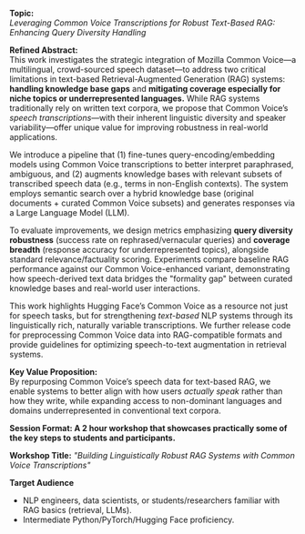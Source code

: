 **Topic:**  
_Leveraging Common Voice Transcriptions for Robust Text-Based RAG: Enhancing Query Diversity Handling_

**Refined Abstract:**  
This work investigates the strategic integration of Mozilla Common Voice—a multilingual, crowd-sourced speech dataset—to address two critical limitations in text-based Retrieval-Augmented Generation (RAG) systems: **handling knowledge base gaps** and **mitigating coverage especially for niche topics or underrepresented languages.** While RAG systems traditionally rely on written text corpora, we propose that Common Voice’s _speech transcriptions_—with their inherent linguistic diversity and speaker variability—offer unique value for improving robustness in real-world applications.

We introduce a pipeline that (1) fine-tunes query-encoding/embedding models using Common Voice transcriptions to better interpret paraphrased, ambiguous, and (2) augments knowledge bases with relevant subsets of transcribed speech data (e.g., terms in non-English contexts). The system employs semantic search over a hybrid knowledge base (original documents + curated Common Voice subsets) and generates responses via a Large Language Model (LLM).

To evaluate improvements, we design metrics emphasizing **query diversity robustness** (success rate on rephrased/vernacular queries) and **coverage breadth** (response accuracy for underrepresented topics), alongside standard relevance/factuality scoring. Experiments compare baseline RAG performance against our Common Voice-enhanced variant, demonstrating how speech-derived text data bridges the "formality gap" between curated knowledge bases and real-world user interactions.

This work highlights Hugging Face’s Common Voice as a resource not just for speech tasks, but for strengthening _text-based_ NLP systems through its linguistically rich, naturally variable transcriptions. We further release code for preprocessing Common Voice data into RAG-compatible formats and provide guidelines for optimizing speech-to-text augmentation in retrieval systems.

**Key Value Proposition:**  
By repurposing Common Voice’s speech data for text-based RAG, we enable systems to better align with how users _actually speak_ rather than how they write, while expanding access to non-dominant languages and domains underrepresented in conventional text corpora.

**Session Format: A 2 hour workshop that showcases practically some of the key steps to students and participants.**

**Workshop Title:** _"Building Linguistically Robust RAG Systems with Common Voice Transcriptions"_

**Target Audience**

- NLP engineers, data scientists, or students/researchers familiar with RAG basics (retrieval, LLMs).
- Intermediate Python/PyTorch/Hugging Face proficiency.